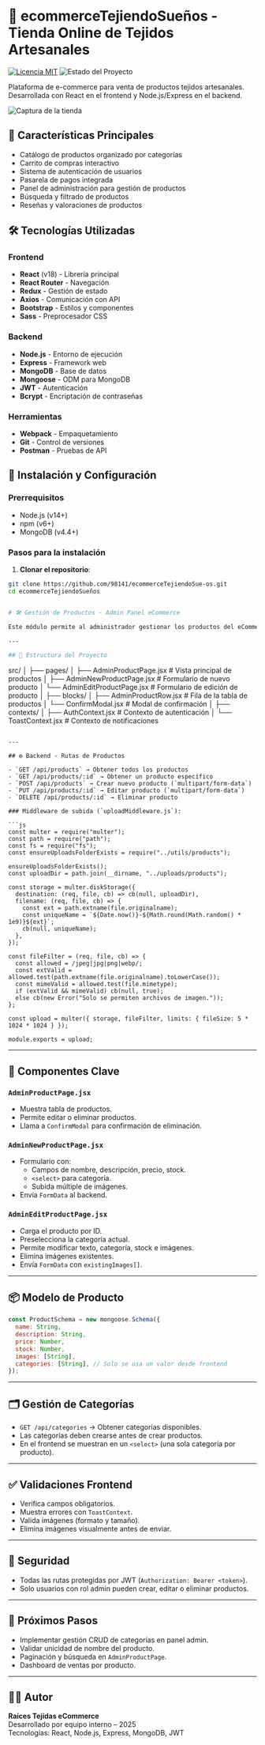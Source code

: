 # 🧵 ecommerceTejiendoSueños - Tienda Online de Tejidos Artesanales

[![Licencia MIT](https://img.shields.io/badge/Licencia-MIT-green.svg)](LICENSE)
![Estado del Proyecto](https://img.shields.io/badge/Estado-Desarrollo%20Activo-yellow)

Plataforma de e-commerce para venta de productos tejidos artesanales. Desarrollada con React en el frontend y Node.js/Express en el backend.

![Captura de la tienda](public/images/logo.png)

## 🌟 Características Principales

- Catálogo de productos organizado por categorías
- Carrito de compras interactivo
- Sistema de autenticación de usuarios
- Pasarela de pagos integrada
- Panel de administración para gestión de productos
- Búsqueda y filtrado de productos
- Reseñas y valoraciones de productos

## 🛠️ Tecnologías Utilizadas

### Frontend

- **React** (v18) - Librería principal
- **React Router** - Navegación
- **Redux** - Gestión de estado
- **Axios** - Comunicación con API
- **Bootstrap** - Estilos y componentes
- **Sass** - Preprocesador CSS

### Backend

- **Node.js** - Entorno de ejecución
- **Express** - Framework web
- **MongoDB** - Base de datos
- **Mongoose** - ODM para MongoDB
- **JWT** - Autenticación
- **Bcrypt** - Encriptación de contraseñas

### Herramientas

- **Webpack** - Empaquetamiento
- **Git** - Control de versiones
- **Postman** - Pruebas de API

## 🚀 Instalación y Configuración

### Prerrequisitos

- Node.js (v14+)
- npm (v6+)
- MongoDB (v4.4+)

### Pasos para la instalación

1. **Clonar el repositorio**:

```bash
git clone https://github.com/98141/ecommerceTejiendoSue-os.git
cd ecommerceTejiendoSueños


# 🛠️ Gestión de Productos - Admin Panel eCommerce

Este módulo permite al administrador gestionar los productos del eCommerce de manera completa: creación, edición, eliminación, manejo de imágenes múltiples y asignación de categorías.

---

## 📁 Estructura del Proyecto

```
src/
│
├── pages/
│   ├── AdminProductPage.jsx         # Vista principal de productos
│   ├── AdminNewProductPage.jsx      # Formulario de nuevo producto
│   └── AdminEditProductPage.jsx     # Formulario de edición de producto
│
├── blocks/
│   ├── AdminProductRow.jsx          # Fila de la tabla de productos
│   └── ConfirmModal.jsx             # Modal de confirmación
│
├── contexts/
│   ├── AuthContext.jsx              # Contexto de autenticación
│   └── ToastContext.jsx             # Contexto de notificaciones
```

---

## ⚙️ Backend - Rutas de Productos

- `GET /api/products` → Obtener todos los productos
- `GET /api/products/:id` → Obtener un producto específico
- `POST /api/products` → Crear nuevo producto (`multipart/form-data`)
- `PUT /api/products/:id` → Editar producto (`multipart/form-data`)
- `DELETE /api/products/:id` → Eliminar producto

### Middleware de subida (`uploadMiddleware.js`):

```js
const multer = require("multer");
const path = require("path");
const fs = require("fs");
const ensureUploadsFolderExists = require("../utils/products");

ensureUploadsFolderExists();
const uploadDir = path.join(__dirname, "../uploads/products");

const storage = multer.diskStorage({
  destination: (req, file, cb) => cb(null, uploadDir),
  filename: (req, file, cb) => {
    const ext = path.extname(file.originalname);
    const uniqueName = `${Date.now()}-${Math.round(Math.random() * 1e9)}${ext}`;
    cb(null, uniqueName);
  },
});

const fileFilter = (req, file, cb) => {
  const allowed = /jpeg|jpg|png|webp/;
  const extValid = allowed.test(path.extname(file.originalname).toLowerCase());
  const mimeValid = allowed.test(file.mimetype);
  if (extValid && mimeValid) cb(null, true);
  else cb(new Error("Solo se permiten archivos de imagen."));
};

const upload = multer({ storage, fileFilter, limits: { fileSize: 5 * 1024 * 1024 } });

module.exports = upload;
```

---

## 🧩 Componentes Clave

### `AdminProductPage.jsx`

- Muestra tabla de productos.
- Permite editar o eliminar productos.
- Llama a `ConfirmModal` para confirmación de eliminación.

### `AdminNewProductPage.jsx`

- Formulario con:
  - Campos de nombre, descripción, precio, stock.
  - `<select>` para categoría.
  - Subida múltiple de imágenes.
- Envía `FormData` al backend.

### `AdminEditProductPage.jsx`

- Carga el producto por ID.
- Preselecciona la categoría actual.
- Permite modificar texto, categoría, stock e imágenes.
- Elimina imágenes existentes.
- Envía `FormData` con `existingImages[]`.

---

## 📦 Modelo de Producto

```js
const ProductSchema = new mongoose.Schema({
  name: String,
  description: String,
  price: Number,
  stock: Number,
  images: [String],
  categories: [String], // Solo se usa un valor desde frontend
});
```

---

## 🗂️ Gestión de Categorías

- `GET /api/categories` → Obtener categorías disponibles.
- Las categorías deben crearse antes de crear productos.
- En el frontend se muestran en un `<select>` (una sola categoría por producto).

---

## ✅ Validaciones Frontend

- Verifica campos obligatorios.
- Muestra errores con `ToastContext`.
- Valida imágenes (formato y tamaño).
- Elimina imágenes visualmente antes de enviar.

---

## 🔐 Seguridad

- Todas las rutas protegidas por JWT (`Authorization: Bearer <token>`).
- Solo usuarios con rol admin pueden crear, editar o eliminar productos.

---

## 🚀 Próximos Pasos

- Implementar gestión CRUD de categorías en panel admin.
- Validar unicidad de nombre del producto.
- Paginación y búsqueda en `AdminProductPage`.
- Dashboard de ventas por producto.

---

## 👨‍💻 Autor

**Raíces Tejidas eCommerce**  
Desarrollado por equipo interno – 2025  
Tecnologías: React, Node.js, Express, MongoDB, JWT
